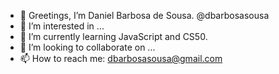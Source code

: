 - 👋 Greetings, I’m Daniel Barbosa de Sousa. @dbarbosasousa
- 👀 I’m interested in ...
- 🌱 I’m currently learning JavaScript and CS50.
- 💞️ I’m looking to collaborate on ...
- 📫 How to reach me: dbarbosasousa@gmail.com

<!---
dbarbosasousa/dbarbosasousa is a ✨ special ✨ repository because its `README.md` (this file) appears on your GitHub profile.
You can click the Preview link to take a look at your changes.
--->

